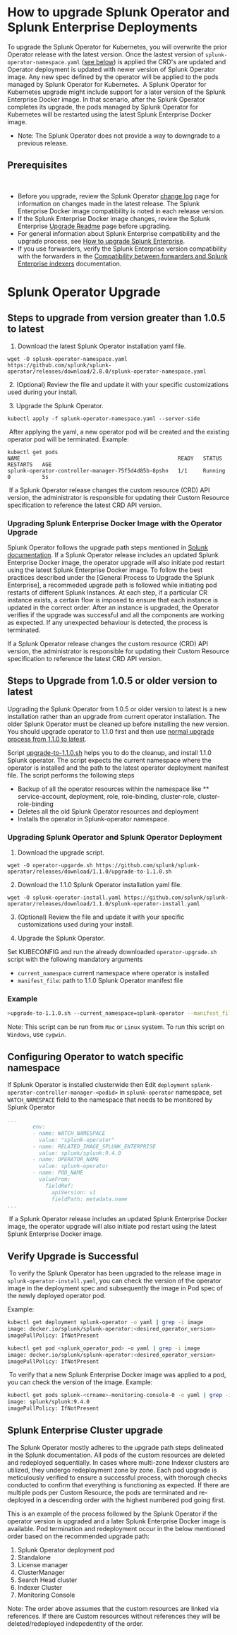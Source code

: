# How to upgrade Splunk Operator and Splunk Enterprise Deployments

To upgrade the Splunk Operator for Kubernetes, you will overwrite the prior Operator release with the latest version. Once the lastest version of `splunk-operator-namespace.yaml` ([see below](#upgrading-splunk-operator-and-splunk-operator-deployment)) is applied the CRD's are updated and Operator deployment is updated with newer version of Splunk Operator image. Any new spec defined by the operator will be applied to the pods managed by Splunk Operator for Kubernetes.
​
A Splunk Operator for Kubernetes upgrade might include support for a later version of the Splunk Enterprise Docker image. In that scenario, after the Splunk Operator completes its upgrade, the pods managed by Splunk Operator for Kubernetes will be restarted using the latest Splunk Enterprise Docker image.
​
* Note: The Splunk Operator does not provide a way to downgrade to a previous release.
​
## Prerequisites
​
* Before you upgrade, review the Splunk Operator [change log](https://github.com/splunk/splunk-operator/releases) page for information on changes made in the latest release. The Splunk Enterprise Docker image compatibility is noted in each release version.
​
* If the Splunk Enterprise Docker image changes, review the Splunk Enterprise [Upgrade Readme](https://docs.splunk.com/Documentation/Splunk/latest/Installation/AboutupgradingREADTHISFIRST) page before upgrading.
​
* For general information about Splunk Enterprise compatibility and the upgrade process, see [How to upgrade Splunk Enterprise](https://docs.splunk.com/Documentation/Splunk/latest/Installation/HowtoupgradeSplunk).
​
* If you use forwarders, verify the Splunk Enterprise version compatibility with the forwarders in the [Compatibility between forwarders and Splunk Enterprise indexers](https://docs.splunk.com/Documentation/Forwarder/latest/Forwarder/Compatibilitybetweenforwardersandindexers) documentation.
​


# Splunk Operator Upgrade

## Steps to upgrade from version greater than 1.0.5 to latest

1. Download the latest Splunk Operator installation yaml file.
​
```
wget -O splunk-operator-namespace.yaml https://github.com/splunk/splunk-operator/releases/download/2.8.0/splunk-operator-namespace.yaml
```
​
2. (Optional) Review the file and update it with your specific customizations used during your install.

​
3. Upgrade the Splunk Operator.​
```
kubectl apply -f splunk-operator-namespace.yaml --server-side
```
​
After applying the yaml, a new operator pod will be created and the existing operator pod will be terminated. Example:
​
```
kubectl get pods
NAME                                                  READY   STATUS    RESTARTS   AGE
splunk-operator-controller-manager-75f5d4d85b-8pshn   1/1     Running   0          5s
```
​
If a Splunk Operator release changes the custom resource (CRD) API version, the administrator is responsible for updating their Custom Resource specification to reference the latest CRD API version.

### Upgrading Splunk Enterprise Docker Image with the Operator Upgrade

Splunk Operator follows the upgrade path steps mentioned in [Splunk documentation](https://docs.splunk.com/Documentation/Splunk/9.4.0/Installation/HowtoupgradeSplunk). If a Splunk Operator release includes an updated Splunk Enterprise Docker image, the operator upgrade will also initiate pod restart using the latest Splunk Enterprise Docker image. To follow the best practices described under the [General Process to Upgrade the Splunk Enterprise], a recommeded upgrade path is followed while initiating pod restarts of different Splunk Instances. At each step, if a particular CR instance exists, a certain flow is imposed to ensure that each instance is updated in the correct order. After an instance is upgraded, the Operator verifies if the upgrade was successful and all the components are working as expected. If any unexpected behaviour is detected, the process is terminated.

If a Splunk Operator release changes the custom resource (CRD) API version, the administrator is responsible for updating their Custom Resource specification to reference the latest CRD API version.

## Steps to Upgrade from 1.0.5 or older version to latest

Upgrading the Splunk Operator from 1.0.5 or older version to latest is a new installation rather than an upgrade from current operator installation. The older Splunk Operator must be cleaned up before installing the new version. You should upgrade operator to 1.1.0 first and then use [normal upgrade process from 1.1.0 to latest](#Steps-to-upgrade-from-version-greater-than-1.0.5-to-latest).

Script [upgrade-to-1.1.0.sh](https://github.com/splunk/splunk-operator/releases/download/1.1.0/upgrade-to-1.1.0.sh) helps you to do the cleanup, and install 1.1.0 Splunk operator. The script expects the current namespace where the operator is installed and the path to the latest operator deployment manifest file. The script performs the following steps

* Backup of all the operator resources within the namespace like
** service-account, deployment, role, role-binding, cluster-role, cluster-role-binding
* Deletes all the old Splunk Operator resources and deployment
* Installs the operator in Splunk-operator namespace.
### Upgrading Splunk Operator and Splunk Operator Deployment

1. Download the upgrade script.

```
wget -O operator-upgarde.sh https://github.com/splunk/splunk-operator/releases/download/1.1.0/upgrade-to-1.1.0.sh
```

2. Download the 1.1.0 Splunk Operator installation yaml file.

```
wget -O splunk-operator-install.yaml https://github.com/splunk/splunk-operator/releases/download/1.1.0/splunk-operator-install.yaml
```

3. (Optional) Review the file and update it with your specific customizations used during your install.

4. Upgrade the Splunk Operator.

Set KUBECONFIG and run the already downloaded `operator-upgrade.sh` script with the following mandatory arguments

* `current_namespace` current namespace where operator is installed
* `manifest_file`: path to 1.1.0 Splunk Operator manifest file

### Example

```bash
>upgrade-to-1.1.0.sh --current_namespace=splunk-operator --manifest_file=splunk-operator-install.yaml
```

Note: This script can be run from `Mac` or `Linux` system. To run this script on `Windows`, use `cygwin`.

## Configuring Operator to watch specific namespace

If Splunk Operator is installed clusterwide then
Edit `deployment` `splunk-operator-controller-manager-<podid>` in `splunk-operator` namespace, set `WATCH_NAMESPACE` field to the namespace that needs to be monitored by Splunk Operator

```yaml
...
        env:
        - name: WATCH_NAMESPACE
          value: "splunk-operator"
        - name: RELATED_IMAGE_SPLUNK_ENTERPRISE
          value: splunk/splunk:9.4.0
        - name: OPERATOR_NAME
          value: splunk-operator
        - name: POD_NAME
          valueFrom:
            fieldRef:
              apiVersion: v1
              fieldPath: metadata.name
...
```
​
If a Splunk Operator release includes an updated Splunk Enterprise Docker image, the operator upgrade will also initiate pod restart using the latest Splunk Enterprise Docker image.

## Verify Upgrade is Successful
​
To verify the Splunk Operator has been upgraded to the release image in `splunk-operator-install.yaml`,  you can check the version of the operator image in the deployment spec and subsequently the image in Pod spec of the newly deployed operator pod.

Example:

```bash
kubectl get deployment splunk-operator -o yaml | grep -i image
image: docker.io/splunk/splunk-operator:<desired_operator_version>
imagePullPolicy: IfNotPresent
```

```bash
kubectl get pod <splunk_operator_pod> -o yaml | grep -i image
image: docker.io/splunk/splunk-operator:<desired_operator_version>
imagePullPolicy: IfNotPresent
```
​
To verify that a new Splunk Enterprise Docker image was applied to a pod, you can check the version of the image. Example:
​
```bash
kubectl get pods splunk-<crname>-monitoring-console-0 -o yaml | grep -i image
image: splunk/splunk:9.4.0
imagePullPolicy: IfNotPresent
```
## Splunk Enterprise Cluster upgrade

The Splunk Operator mostly adheres to the upgrade path steps delineated in the Splunk documentation.  All pods of the custom resources are deleted and redeployed sequentially. In cases where multi-zone Indexer clusters are utilized, they undergo redeployment zone by zone. Each pod upgrade is meticulously verified to ensure a successful process, with thorough checks conducted to confirm that everything is functioning as expected. If there are multiple pods per Custom Resource, the pods are terminated and re-deployed in a descending order with the highest numbered pod going first.

This is an example of the process followed by the Splunk Operator if the operator version is upgraded and a later Splunk Enterprise Docker image is available. Pod termination and redeployment occur in the below mentioned order based on the recommended upgrade path:

1. Splunk Operator deployment pod
2. Standalone
3. License manager
4. ClusterManager
5. Search Head cluster
6. Indexer Cluster
7. Monitoring Console

Note: The order above assumes that the custom resources are linked via references. If there are Custom resources without references they will be deleted/redeployed indepedentlty of the order.
